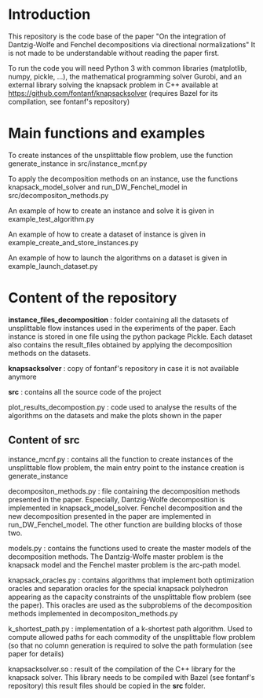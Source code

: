 # Introduction

This repository is the code base of the paper "On the integration of Dantzig-Wolfe and Fenchel decompositions via directional normalizations"
It is not made to be understandable without reading the paper first.

To run the code you will need Python 3 with common libraries (matplotlib, numpy, pickle, ...), the mathematical programming solver Gurobi, and an external library solving the knapsack problem in C++ available at https://github.com/fontanf/knapsacksolver (requires Bazel for its compilation, see fontanf's repository)


# Main functions and examples

To create instances of the unsplittable flow problem, use the function generate_instance in src/instance_mcnf.py

To apply the decomposition methods on an instance, use the functions knapsack_model_solver and run_DW_Fenchel_model in src/decompositon_methods.py

An example of how to create an instance and solve it is given in example_test_algorithm.py

An example of how to create a dataset of instance is given in example_create_and_store_instances.py

An example of how to launch the algorithms on a dataset is given in example_launch_dataset.py


# Content of the repository

**instance_files_decomposition** : folder containing all the datasets of unsplittable flow instances used in the experiments of the paper. Each instance is stored in one file using the python package Pickle. Each dataset also contains the result_files obtained by applying the decomposition methods on the datasets.

**knapsacksolver** : copy of fontanf's repository in case it is not available anymore

**src** : contains all the source code of the project

plot_results_decompostion.py : code used to analyse the results of the algorithms on the datasets and make the plots shown in the paper


## Content of **src**

instance_mcnf.py : contains all the function to create instances of the unsplittable flow problem, the main entry point to the instance creation is generate_instance

decompositon_methods.py : file containing the decomposition methods presented in the paper. Especially, Dantzig-Wolfe decomposition is implemented in knapsack_model_solver. Fenchel decomposition and the new decomposition presented in the paper are implemented in run_DW_Fenchel_model. The other function are building blocks of those two.

models.py : contains the functions used to create the master models of the decomposition methods. The Dantzig-Wolfe master problem is the knapsack model and the Fenchel master problem is the arc-path model.

knapsack_oracles.py : contains algorithms that implement both optimization oracles and separation oracles for the special knapsack polyhedron appearing as the capacity constraints of the unsplittable flow problem (see the paper). This oracles are used as the subproblems of the decomposition methods implemented in decompositon_methods.py

k_shortest_path.py : implementation of a k-shortest path algorithm. Used to compute allowed paths for each commodity of the unsplittable flow problem (so that no column generation is required to solve the path formulation (see paper for details)

knapsacksolver.so : result of the compilation of the C++ library for the knapsack solver. This library needs to be compiled with Bazel (see fontanf's repository) this result files should be copied in the **src** folder.

